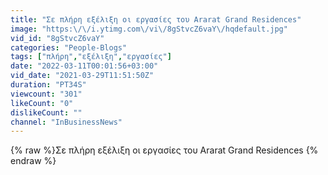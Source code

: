 ```yaml
---
title: "Σε πλήρη εξέλιξη οι εργασίες του Ararat Grand Residences"
image: "https:\/\/i.ytimg.com\/vi\/8gStvcZ6vaY\/hqdefault.jpg"
vid_id: "8gStvcZ6vaY"
categories: "People-Blogs"
tags: ["πλήρη","εξέλιξη","εργασίες"]
date: "2022-03-11T00:01:56+03:00"
vid_date: "2021-03-29T11:51:50Z"
duration: "PT34S"
viewcount: "301"
likeCount: "0"
dislikeCount: ""
channel: "InBusinessNews"
---
```

{% raw %}Σε πλήρη εξέλιξη οι εργασίες του Ararat Grand Residences {% endraw %}
